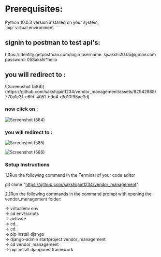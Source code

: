 <h1>Prerequisites:</h1>
<p>Python 10.0.3 version installed on your system, <br>
`pip` virtual environment</p>

<h2>signin to postman to test api's: </h2>

 <p>https://identity.getpostman.com/login
username: sjsakshi20.05@gmail.com  <br>
password: 05Sakshi*hello</p>

<h2>you will redirect to :</h2>
![Screenshot (584)](https://github.com/sakshijain1234/vendor_management/assets/82942988/770a1c31-e6fd-4051-b9c4-dfd10f95ae3d)

<h3>now click on :</h3>

![Screenshot (584)](https://github.com/sakshijain1234/vendor_management/assets/82942988/4f92fc73-33ae-4147-a754-413cdb5f6601)

<h3>you will redirect to :</h3>

![Screenshot (585)](https://github.com/sakshijain1234/vendor_management/assets/82942988/18e3b6f1-cf47-4c41-b6e3-747a4b84429d)

<h3you can change request method from:></h3>

![Screenshot (586)](https://github.com/sakshijain1234/vendor_management/assets/82942988/7f59c849-084b-42a4-ac01-d23086c93000)

<h3>Setup Instructions</h3>

<p>1.)Run the following command in the Terminal of your code editor

git clone "https://github.com/sakshijain1234/vendor_management"

2.)Run the following commands in the command prompt with opening the vendor_management folder:

-> virtualenv env<br>
-> cd env\scripts<br>
-> activate<br>
-> cd..<br>
 -> cd..<br>
-> pip install django<br>
-> django-admin startproject vendor_management<br>
-> cd vendor_management<br>
-> pip install djangorestframework</p>



